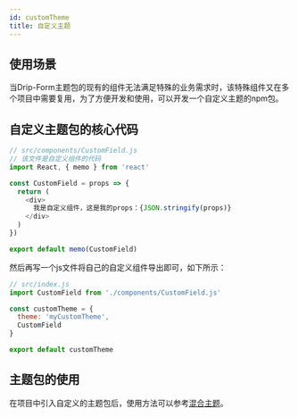 ```yaml
---
id: customTheme
title: 自定义主题
---
```


## 使用场景
当Drip-Form主题包的现有的组件无法满足特殊的业务需求时，该特殊组件又在多个项目中需要复用，为了方便开发和使用，可以开发一个自定义主题的npm包。

## 自定义主题包的核心代码

```js title="CustomField.js"
// src/components/CustomField.js
// 该文件是自定义组件的代码
import React, { memo } from 'react'

const CustomField = props => {
  return (
    <div>
      我是自定义组件，这是我的props：{JSON.stringify(props)}
    </div>
  )
})

export default memo(CustomField)
```

然后再写一个js文件将自己的自定义组件导出即可，如下所示：

```js title="index.js"
// src/index.js
import CustomField from './components/CustomField.js'

const customTheme = {
  theme: 'myCustomTheme',
  CustomField
}

export default customTheme
```

## 主题包的使用

在项目中引入自定义的主题包后，使用方法可以参考[混合主题](../use/uiComponents#混合主题)。
